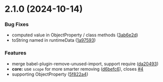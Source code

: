 # 2.1.0 (2024-10-14)

### Bug Fixes

- computed value in ObjectProperty / class methods ([3ab6e2d](https://github.com/shiftj18/babel-plugin-danger-remove-unused-import/commit/3ab6e2d))
- toString named in runtimeData ([1a97593](https://github.com/shiftj18/babel-plugin-danger-remove-unused-import/commit/1a97593))

### Features

- merge babel-plugin-remove-unused-import, support require ([da20493](https://github.com/shiftj18/babel-plugin-danger-remove-unused-import/commit/da20493))
- **core:** use `scope` for more smarter removing ([d6befc6](https://github.com/shiftj18/babel-plugin-danger-remove-unused-import/commit/d6befc6)), closes [#4](https://github.com/shiftj18/babel-plugin-danger-remove-unused-import/issues/4)
- supporting ObjectProperty ([5f822a4](https://github.com/shiftj18/babel-plugin-danger-remove-unused-import/commit/5f822a4))
